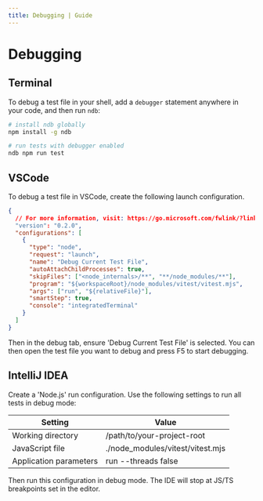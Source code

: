 ```yaml
---
title: Debugging | Guide
---
```


# Debugging

## Terminal

To debug a test file in your shell, add a `debugger` statement anywhere in your code, and then run `ndb`:

```sh
# install ndb globally
npm install -g ndb

# run tests with debugger enabled
ndb npm run test
```

## VSCode

To debug a test file in VSCode, create the following launch configuration.

```json
{
  // For more information, visit: https://go.microsoft.com/fwlink/?linkid=830387
  "version": "0.2.0",
  "configurations": [
    {
      "type": "node",
      "request": "launch",
      "name": "Debug Current Test File",
      "autoAttachChildProcesses": true,
      "skipFiles": ["<node_internals>/**", "**/node_modules/**"],
      "program": "${workspaceRoot}/node_modules/vitest/vitest.mjs",
      "args": ["run", "${relativeFile}"],
      "smartStep": true,
      "console": "integratedTerminal"
    }
  ]
}
```

Then in the debug tab, ensure 'Debug Current Test File' is selected. You can then open the test file you want to debug and press F5 to start debugging.

## IntelliJ IDEA

Create a 'Node.js' run configuration. Use the following settings to run all tests in debug mode:

Setting | Value
 --- | ---
Working directory | /path/to/your-project-root
JavaScript file | ./node_modules/vitest/vitest.mjs
Application parameters | run --threads false

Then run this configuration in debug mode. The IDE will stop at JS/TS breakpoints set in the editor.
